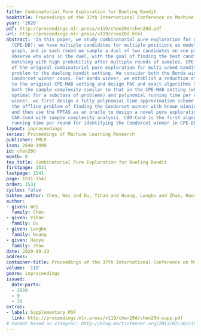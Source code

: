 ```yaml
---
title: Combinatorial Pure Exploration for Dueling Bandit
booktitle: Proceedings of the 37th International Conference on Machine Learning
year: '2020'
pdf: http://proceedings.mlr.press/v119/chen20d/chen20d.pdf
url: http://proceedings.mlr.press/v119/chen20d.html
abstract: 'In this paper, we study combinatorial pure exploration for dueling bandits
  (CPE-DB): we have multiple candidates for multiple positions as modeled by a bipartite
  graph, and in each round we sample a duel of two candidates on one position and
  observe who wins in the duel, with the goal of finding the best candidate-position
  matching with high probability after multiple rounds of samples. CPE-DB is an adaptation
  of the original combinatorial pure exploration for multi-armed bandit (CPE-MAB)
  problem to the dueling bandit setting. We consider both the Borda winner and the
  Condorcet winner cases. For Borda winner, we establish a reduction of the problem
  to the original CPE-MAB setting and design PAC and exact algorithms that achieve
  both the sample complexity similar to that in the CPE-MAB setting (which is nearly
  optimal for a subclass of problems) and polynomial running time per round. For Condorcet
  winner, we first design a fully polynomial time approximation scheme (FPTAS) for
  the offline problem of finding the Condorcet winner with known winning probabilities,
  and then use the FPTAS as an oracle to design a novel pure exploration algorithm
  CAR-Cond with sample complexity analysis. CAR-Cond is the first algorithm with polynomial
  running time per round for identifying the Condorcet winner in CPE-DB.'
layout: inproceedings
series: Proceedings of Machine Learning Research
publisher: PMLR
issn: 2640-3498
id: chen20d
month: 0
tex_title: Combinatorial Pure Exploration for Dueling Bandit
firstpage: 1531
lastpage: 1541
page: 1531-1541
order: 1531
cycles: false
bibtex_author: Chen, Wei and Du, Yihan and Huang, Longbo and Zhao, Haoyu
author:
- given: Wei
  family: Chen
- given: Yihan
  family: Du
- given: Longbo
  family: Huang
- given: Haoyu
  family: Zhao
date: 2020-09-29
address: 
container-title: Proceedings of the 37th International Conference on Machine Learning
volume: '119'
genre: inproceedings
issued:
  date-parts:
  - 2020
  - 9
  - 29
extras:
- label: Supplementary PDF
  link: http://proceedings.mlr.press/v119/chen20d/chen20d-supp.pdf
# Format based on citeproc: http://blog.martinfenner.org/2013/07/30/citeproc-yaml-for-bibliographies/
---
```

